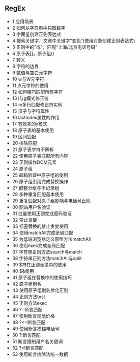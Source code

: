 ## RegEx
- 1 应用场景
- 2 如何从字符串中只取数字
- 3 字面量创建正则表达式
- 4 搜索关键字，文章中关键字“变色”(使用对象创建正则表达式)
- 5 正则中的"或"，匹配“上海/北京电话号码”
- 6 原子表[]，原子组()
- 7 转义
- 8 字符的边界
- 9 数值与空白元字符
- 10 w与W元字符
- 11 点元字符的使用
- 12 如何精巧匹配所有字符
- 13 i与g模式修正符
- 14 m多行匹配修正符实例
- 15 汉子与字符属性
- 16 lastIndex属性的作用
- 17 有效率的y模式
- 18 原子表的基本使用
- 19 区间匹配
- 20 排除匹配
- 21 原子表字符不解析 
- 22 使用原子表匹配所有内容
- 23 正则操作DOM元素
- 24 原子组
- 25 邮箱验证中原子组的使用
- 26 原子组引用完成替换操作
- 27 嵌套分组与不记录组
- 28 多种重复匹配基本使用
- 29 重复匹配对原子组影响与电话号正则
- 30 网站用户名验证
- 31 批量使用正则完成密码验证
- 32 禁止贪婪
- 33 标签替换的禁止贪婪使用
- 34 使用matchAll完成全局匹配
- 35 为低端浏览器定义原型方法matchAll
- 36 使用exec完成全局匹配
- 37 字符串正则方法search与match
- 38 字符串正则方法matchAll与split
- 39 $符在正则替换中的使用
- 40 $&使用
- 41 原子组在替换中的使用技巧
- 42 原子组别名
- 43 使用原子组别名优化正则
- 44 正则方法test
- 45 正则方法exec
- 46 ?=断言匹配
- 47 使用断言规范价格
- 48 ?<=断言匹配
- 49 使用断言模糊电话号
- 50 ?!断言匹配
- 51 断言限制用户名关键词
- 52 ?<!断言匹配
- 53 使用断言排除法统一数据
